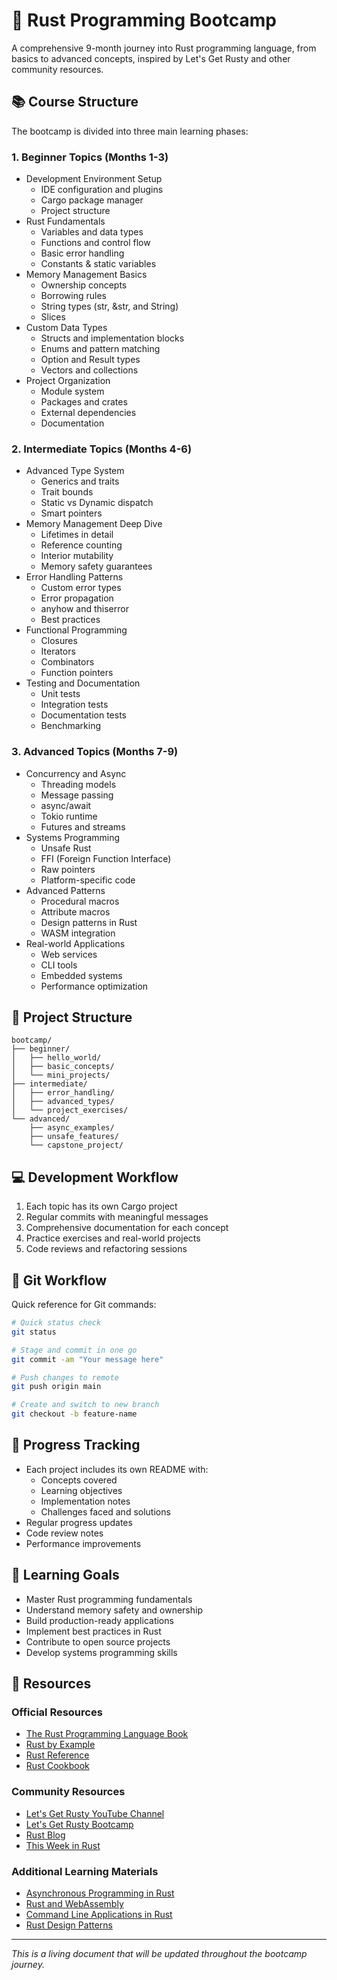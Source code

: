 # 🦀 Rust Programming Bootcamp

A comprehensive 9-month journey into Rust programming language, from basics to advanced concepts, inspired by Let's Get Rusty and other community resources.

## 📚 Course Structure

The bootcamp is divided into three main learning phases:

### 1. Beginner Topics (Months 1-3)
- Development Environment Setup
  - IDE configuration and plugins
  - Cargo package manager
  - Project structure
- Rust Fundamentals
  - Variables and data types
  - Functions and control flow
  - Basic error handling
  - Constants & static variables
- Memory Management Basics
  - Ownership concepts
  - Borrowing rules
  - String types (str, &str, and String)
  - Slices
- Custom Data Types
  - Structs and implementation blocks
  - Enums and pattern matching
  - Option and Result types
  - Vectors and collections
- Project Organization
  - Module system
  - Packages and crates
  - External dependencies
  - Documentation

### 2. Intermediate Topics (Months 4-6)
- Advanced Type System
  - Generics and traits
  - Trait bounds
  - Static vs Dynamic dispatch
  - Smart pointers
- Memory Management Deep Dive
  - Lifetimes in detail
  - Reference counting
  - Interior mutability
  - Memory safety guarantees
- Error Handling Patterns
  - Custom error types
  - Error propagation
  - anyhow and thiserror
  - Best practices
- Functional Programming
  - Closures
  - Iterators
  - Combinators
  - Function pointers
- Testing and Documentation
  - Unit tests
  - Integration tests
  - Documentation tests
  - Benchmarking

### 3. Advanced Topics (Months 7-9)
- Concurrency and Async
  - Threading models
  - Message passing
  - async/await
  - Tokio runtime
  - Futures and streams
- Systems Programming
  - Unsafe Rust
  - FFI (Foreign Function Interface)
  - Raw pointers
  - Platform-specific code
- Advanced Patterns
  - Procedural macros
  - Attribute macros
  - Design patterns in Rust
  - WASM integration
- Real-world Applications
  - Web services
  - CLI tools
  - Embedded systems
  - Performance optimization

## 🚀 Project Structure

```
bootcamp/
├── beginner/
│   ├── hello_world/
│   ├── basic_concepts/
│   └── mini_projects/
├── intermediate/
│   ├── error_handling/
│   ├── advanced_types/
│   └── project_exercises/
└── advanced/
    ├── async_examples/
    ├── unsafe_features/
    └── capstone_project/
```

## 💻 Development Workflow

1. Each topic has its own Cargo project
2. Regular commits with meaningful messages
3. Comprehensive documentation for each concept
4. Practice exercises and real-world projects
5. Code reviews and refactoring sessions

## 🔧 Git Workflow

Quick reference for Git commands:

```bash
# Quick status check
git status

# Stage and commit in one go
git commit -am "Your message here"

# Push changes to remote
git push origin main

# Create and switch to new branch
git checkout -b feature-name
```

## 📝 Progress Tracking

- Each project includes its own README with:
  - Concepts covered
  - Learning objectives
  - Implementation notes
  - Challenges faced and solutions
- Regular progress updates
- Code review notes
- Performance improvements

## 🎯 Learning Goals

- Master Rust programming fundamentals
- Understand memory safety and ownership
- Build production-ready applications
- Implement best practices in Rust
- Contribute to open source projects
- Develop systems programming skills

## 📖 Resources

### Official Resources
- [The Rust Programming Language Book](https://doc.rust-lang.org/book/)
- [Rust by Example](https://doc.rust-lang.org/rust-by-example/)
- [Rust Reference](https://doc.rust-lang.org/reference/)
- [Rust Cookbook](https://rust-lang-nursery.github.io/rust-cookbook/)

### Community Resources
- [Let's Get Rusty YouTube Channel](https://www.youtube.com/c/LetsGetRusty)
- [Let's Get Rusty Bootcamp](https://letsgetrusty.com/bootcamp)
- [Rust Blog](https://blog.rust-lang.org/)
- [This Week in Rust](https://this-week-in-rust.org/)

### Additional Learning Materials
- [Asynchronous Programming in Rust](https://rust-lang.github.io/async-book/)
- [Rust and WebAssembly](https://rustwasm.github.io/docs/book/)
- [Command Line Applications in Rust](https://rust-cli.github.io/book/)
- [Rust Design Patterns](https://rust-unofficial.github.io/patterns/)

---

*This is a living document that will be updated throughout the bootcamp journey.* 